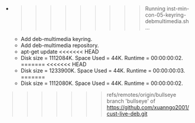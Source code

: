 * >>>>>>>>> Running inst-min-con-05-keyring-debmultimedia.sh ...
  * Add deb-multimedia keyring.
  * Add deb-multimedia repository.
  * apt-get update
<<<<<<< HEAD
  * Disk size = 1112084K. Space Used = 44K. Runtime = 00:00:00:02.
=======
<<<<<<< HEAD
  * Disk size = 1233900K. Space Used = 44K. Runtime = 00:00:00:03.
=======
  * Disk size = 1112080K. Space Used = 44K. Runtime = 00:00:00:02.
>>>>>>> refs/remotes/origin/bullseye
>>>>>>> branch 'bullseye' of https://github.com/xuanngo2001/cust-live-deb.git
